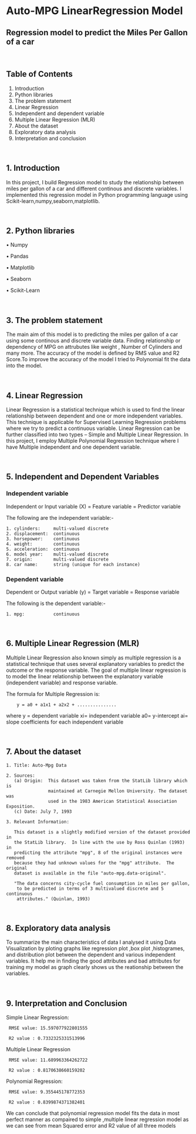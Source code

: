 # Auto-MPG LinearRegression Model

## Regression model to predict the Miles Per Gallon of a car

&nbsp; &nbsp; &nbsp; &nbsp;

## Table of Contents

1.	Introduction
2.	Python libraries
3.	The problem statement
4.	Linear Regression
5.	Independent and dependent variable
6.	Multiple Linear Regression (MLR)
7.	About the dataset
8.	Exploratory data analysis
9.	Interpretation and conclusion


&nbsp; &nbsp; &nbsp; &nbsp;

## 1.	Introduction

In this project, I build Regression model to study the relationship between miles per gallon of a car and different continous and discrete variables. I implemented this regression model in Python programming language using Scikit-learn,numpy,seaborn,matplotlib. 

&nbsp; &nbsp; &nbsp; &nbsp;

## 2.	Python libraries

 •	Numpy
 
 •	Pandas

 •	Matplotlib
 
 •	Seaborn
 
 •	Scikit-Learn

&nbsp; &nbsp; &nbsp; &nbsp;

## 3.	The problem statement

The main aim of this model is to predicting the miles per gallon of a car using some continous and discrete variable data. Finding relationship or dependency of MPG on attrubutes like weight , Number of Cylinders and many more. 
The accuracy of the model is defined by RMS value and R2 Score.To improve the accuracy of the model I tried to Polynomial fit the data into the model.

&nbsp; &nbsp; &nbsp; &nbsp;

## 4.	Linear Regression

Linear Regression is a statistical technique which is used to find the linear relationship between dependent and one or more independent variables. This technique is applicable for Supervised Learning Regression problems where we try to predict a continuous variable.
Linear Regression can be further classified into two types – Simple and Multiple Linear Regression. In this project, I employ Multiple Polynomial Regression technique where I have Multiple independent and one dependent variable.

&nbsp; &nbsp; &nbsp; &nbsp;

## 5.	Independent and Dependent Variables

### Independent variable

Independent or Input variable (X) = Feature variable = Predictor variable 

The following are the independent variable:-

    1. cylinders:     multi-valued discrete
    2. displacement:  continuous
    3. horsepower:    continuous
    4. weight:        continuous
    5. acceleration:  continuous
    6. model year:    multi-valued discrete
    7. origin:        multi-valued discrete
    8. car name:      string (unique for each instance)

### Dependent variable

Dependent or Output variable (y) = Target variable = Response variable

The following is the dependent variable:-
 
    1. mpg:           continuous

&nbsp; &nbsp; &nbsp; &nbsp;

## 6.	Multiple Linear Regression (MLR)

Multiple Linear Regression also known simply as multiple regression is a statistical technique that uses several explanatory variables to predict the outcome or the response variable.
The goal of multiple linear regression is to model the linear relationship between the explanatory variable (independent variable) and response variable.

The formula for Multiple Regression is:
	     		
		y = a0 + a1x1 + a2x2 + ...............

where
  y = dependent variable
  xi= independent variable
  a0= y-intercept
  ai= slope coefficients for each independent variable

&nbsp; &nbsp; &nbsp; &nbsp;

## 7.	About the dataset

    1. Title: Auto-Mpg Data

    2. Sources:
       (a) Origin:  This dataset was taken from the StatLib library which is
                    maintained at Carnegie Mellon University. The dataset was 
                    used in the 1983 American Statistical Association Exposition.
       (c) Date: July 7, 1993

    3. Relevant Information:
  
       This dataset is a slightly modified version of the dataset provided in
       the StatLib library.  In line with the use by Ross Quinlan (1993) in
       predicting the attribute "mpg", 8 of the original instances were removed 
       because they had unknown values for the "mpg" attribute.  The original 
       dataset is available in the file "auto-mpg.data-original".

       "The data concerns city-cycle fuel consumption in miles per gallon,
        to be predicted in terms of 3 multivalued discrete and 5 continuous
        attributes." (Quinlan, 1993)

&nbsp; &nbsp; &nbsp; &nbsp;

## 8.	Exploratory data analysis

To summarize the main characteristics of data I analysed it using Data Visualization by ploting graphs like regression plot ,box plot ,histogrames, and distribution plot between the dependent and various independent variables.
It help me in finding the good attributes and bad attributes for training my model as graph clearly shows us the reationship between the variables. 	 

&nbsp; &nbsp; &nbsp; &nbsp;

## 9.	Interpretation and Conclusion

Simple Linear Regression:
	
     RMSE value: 15.597077922801555
     
     R2 value : 0.7332325331513996

Multiple Linear Regression

     RMSE value: 11.689963364262722
     
     R2 value : 0.8170638660159202
	
Polynomial Regression: 

     RMSE value: 9.355445178772353
     
     R2 value : 0.8399874371382401

We can conclude that polynomial regression model fits the data in most perfect manner as compaired to simple ,multiple linear regression model as we can see from mean Squared error and R2 value of all three models

&nbsp; &nbsp; &nbsp; &nbsp;